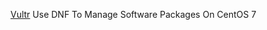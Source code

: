 
[Vultr](https://www.vultr.com/docs/use-dnf-to-manage-software-packages-on-centos-7)
Use DNF To Manage Software Packages On CentOS 7
